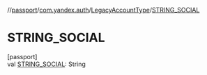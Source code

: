 //[passport](../../../index.md)/[com.yandex.auth](../index.md)/[LegacyAccountType](index.md)/[STRING_SOCIAL](-s-t-r-i-n-g_-s-o-c-i-a-l.md)

# STRING_SOCIAL

[passport]\
val [STRING_SOCIAL](-s-t-r-i-n-g_-s-o-c-i-a-l.md): String

